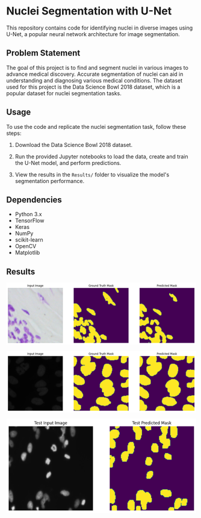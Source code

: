 # Nuclei Segmentation with U-Net

This repository contains code for identifying nuclei in diverse images using U-Net, a popular neural network architecture for image segmentation.

## Problem Statement

The goal of this project is to find and segment nuclei in various images to advance medical discovery. Accurate segmentation of nuclei can aid in understanding and diagnosing various medical conditions. The dataset used for this project is the Data Science Bowl 2018 dataset, which is a popular dataset for nuclei segmentation tasks.


## Usage

To use the code and replicate the nuclei segmentation task, follow these steps:

1. Download the Data Science Bowl 2018 dataset.

2. Run the provided Jupyter notebooks to load the data, create and train the U-Net model, and perform predictions.

3. View the results in the `Results/` folder to visualize the model's segmentation performance.

## Dependencies

- Python 3.x
- TensorFlow
- Keras
- NumPy
- scikit-learn
- OpenCV
- Matplotlib

## Results

![Segmente Image](results/seg.png)


![Segmente Image](results/seg2.png)


![Segmente Image](results/seg3.png)

